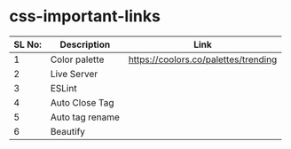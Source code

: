 # css-important-links


| SL No: | Description                                 | Link                                      |
| ------ | ------------------------------------------- |-------------------------------------------|
| 1      | Color palette                               | https://coolors.co/palettes/trending      |
| 2      | Live Server                                 |
| 3      | ESLint                                      |
| 4      | Auto Close Tag                              |
| 5      | Auto tag rename                             |
| 6      | Beautify                                    |

